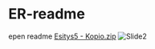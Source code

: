 # ER-readme
epen readme
[Esitys5 - Kopio.zip](https://github.com/BestoEpe/ER-readme/files/7362459/Esitys5.-.Kopio.zip)
![Slide2](https://user-images.githubusercontent.com/91182619/137683043-b6e342de-ae65-4fba-80a5-feb85f28601e.jpg)
